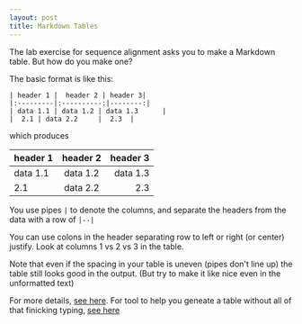 ```yaml
---
layout: post
title: Markdown Tables
---
```


The lab exercise for sequence alignment asks you to make a Markdown table.  But how do you make one?

The basic format is like this:
```
| header 1 |  header 2 | header 3|
|:---------|:----------:|--------:|
| data 1.1 | data 1.2 | data 1.3      |
|  2.1 | data 2.2     |  2.3  |
```
which produces

| header 1 | header 2 | header 3|
|:---------|:--------:|---------:|
| data 1.1 | data 1.2 | data 1.3      |
|  2.1 | data 2.2     |  2.3  |

You use pipes `|` to denote the columns, and separate the headers from the data with a row of `|--|`

You can use colons in the header separating row to left or right (or center) justify.  Look at columns 1 vs 2 vs 3 in the table.  

Note that even if the spacing in your table is uneven (pipes don't line up) the table still looks good in the output.  (But try to make it like nice even in the unformatted text)

For more details, [see here](https://github.com/adam-p/markdown-here/wiki/Markdown-Cheatsheet#tables).  For tool to help you geneate a table without all of that finicking typing, [see here](http://www.tablesgenerator.com/markdown_tables)